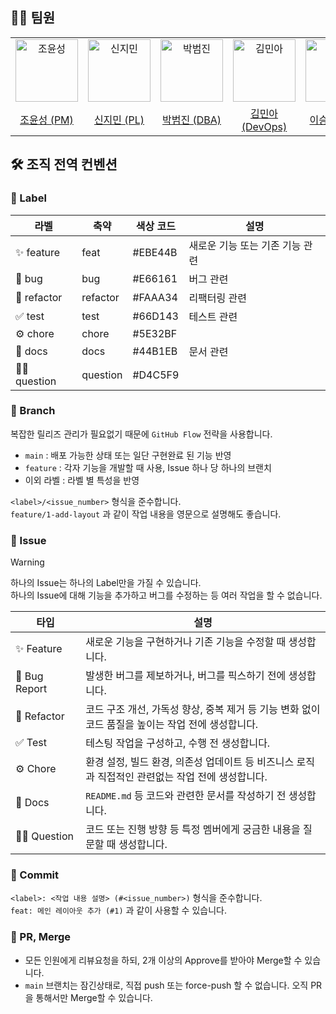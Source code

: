 ## 🙌🏻 팀원
<table>
  <tbody>
    <tr>
      <td align="center">
        <a href="https://github.com/Yunsung-Jo"><img src="https://avatars.githubusercontent.com/u/135187534?v=4" width="100px;" alt="조윤성"/><br /></a>
      </td>
      <td align="center">
        <a href="https://github.com/Jimin730"><img src="https://avatars.githubusercontent.com/u/108002997?v=4" width="100px;" alt="신지민"/><br /></a>
      </td>
      <td align="center">
        <a href="https://github.com/karlislepark"><img src="https://avatars.githubusercontent.com/u/64067168?v=4" width="100px;" alt="박범진"/><br /></a>
      </td>
      <td align="center">
        <a href="https://github.com/Ogu1208"><img src="https://avatars.githubusercontent.com/u/76902448?v=4" width="100px;" alt="김민아"/><br /></a>
      </td>
      <td align="center">
        <a href="https://github.com/Friox"><img src="https://avatars.githubusercontent.com/u/10986386?v=4" width="100px;" alt="이승훈"/><br /></a>
      </td>
    </tr>
    <tr>
      <td align="center"><a href="https://github.com/Yunsung-Jo">조윤성 (PM)</a></td>
      <td align="center"><a href="https://github.com/Jimin730">신지민 (PL)</a></td>
      <td align="center"><a href="https://github.com/karlislepark">박범진 (DBA)</a></td>
      <td align="center"><a href="https://github.com/Ogu1208">김민아 (DevOps)</a></td>
      <td align="center"><a href="https://github.com/Friox">이승훈 (CM)</a></td>
    </tr>
  </tbody>
</table>

## 🛠️ 조직 전역 컨벤션
### 🌿 Label
| 라벨 | 축약 | 색상 코드 | 설명 |
| --- | --- | --- | --- |
| ✨ feature | feat | #EBE44B | 새로운 기능 또는 기존 기능 관련 |
| 🐞 bug | bug | #E66161 | 버그 관련 |
| 🪏 refactor | refactor | #FAAA34 | 리팩터링 관련 |
| ✅ test | test | #66D143 | 테스트 관련 |
| ⚙️ chore | chore | #5E32BF |  |
| 📝 docs | docs | #44B1EB | 문서 관련 |
| 🙋🏻 question | question | #D4C5F9 |  |

### 🌿 Branch
복잡한 릴리즈 관리가 필요없기 때문에 `GitHub Flow` 전략을 사용합니다.
* `main` : 배포 가능한 상태 또는 일단 구현완료 된 기능 반영
* `feature` : 각자 기능을 개발할 때 사용, Issue 하나 당 하나의 브랜치
* 이외 라벨 : 라벨 별 특성을 반영

`<label>/<issue_number>` 형식을 준수합니다.  
`feature/1-add-layout` 과 같이 작업 내용을 영문으로 설명해도 좋습니다.

### 🌿 Issue
> [!WARNING]
> 하나의 Issue는 하나의 Label만을 가질 수 있습니다.  
> 하나의 Issue에 대해 기능을 추가하고 버그를 수정하는 등 여러 작업을 할 수 없습니다.

| 타입 | 설명 |
| --- | --- |
| ✨ Feature | 새로운 기능을 구현하거나 기존 기능을 수정할 때 생성합니다. |
| 🐞 Bug Report | 발생한 버그를 제보하거나, 버그를 픽스하기 전에 생성합니다. |
| 🪏 Refactor | 코드 구조 개선, 가독성 향상, 중복 제거 등 기능 변화 없이 코드 품질을 높이는 작업 전에 생성합니다. |
| ✅ Test | 테스팅 작업을 구성하고, 수행 전 생성합니다. |
| ⚙️ Chore | 환경 설정, 빌드 환경, 의존성 업데이트 등 비즈니스 로직과 직접적인 관련없는 작업 전에 생성합니다. |
| 📝 Docs | `README.md` 등 코드와 관련한 문서를 작성하기 전 생성합니다. |
| 🙋🏻 Question | 코드 또는 진행 방향 등 특정 멤버에게 궁금한 내용을 질문할 때 생성합니다. |

### 🌿 Commit
`<label>: <작업 내용 설명> (#<issue_number>)` 형식을 준수합니다.  
`feat: 메인 레이아웃 추가 (#1)` 과 같이 사용할 수 있습니다.

### 🌿 PR, Merge
* 모든 인원에게 리뷰요청을 하되, 2개 이상의 Approve를 받아야 Merge할 수 있습니다.
* `main` 브랜치는 잠긴상태로, 직접 push 또는 force-push 할 수 없습니다. 오직 PR을 통해서만 Merge할 수 있습니다.
